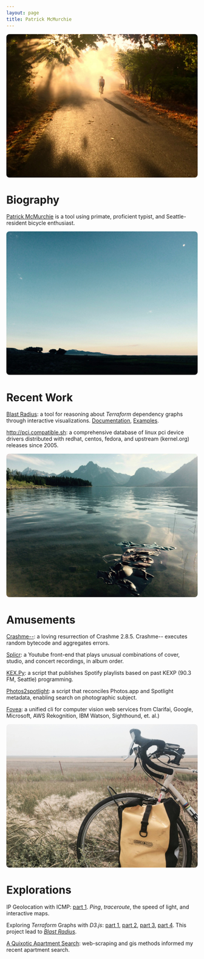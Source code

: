 ```yaml
---
layout: page
title: Patrick McMurchie
---
```


<img src="/assets/footer/streetsweeper.jpg" style="border-radius: 8px;">

# Biography

<a href="mailto:patrick.mcmurchie@gmail.com">Patrick McMurchie</a> is a tool using primate, proficient typist, and Seattle-resident bicycle enthusiast.

<img src="/assets/footer/utahdawn.jpg" style="border-radius: 8px;">

# Recent Work

[Blast Radius](http://www.github.com/28mm/blast-radius): a tool for reasoning about *Terraform* dependency graphs through interactive visualizations. [Documentation](https://28mm.github.io/blast-radius-docs/), [Examples](https://28mm.github.io/blast-radius-docs/examples/).

<http://pci.compatible.sh>: a comprehensive database of linux pci device drivers distributed with redhat, centos, fedora, and upstream (kernel.org) releases since 2005.

<img src="/assets/footer/jacksonlaundry.jpg" style="border-radius: 8px;">

# Amusements

[Crashme--](https://www.github.com/28mm/Crashme--): a loving resurrection of Crashme 2.8.5. Crashme-- executes random bytecode and aggregates errors.

[Splicr](https://www.github.com/28mm/Splicr): a Youtube front-end that plays unusual combinations of cover, studio, and concert recordings, in album order.

[KEX.Py](https://www.github.com/28mm/KEX.Py): a script that publishes Spotify playlists based on past KEXP (90.3 FM, Seattle) programming.

[Photos2spotlight](https://28mm.github.io/notes/osx-photo-search): a script that reconciles Photos.app and Spotlight metadata, enabling search on photographic subject.

[Fovea](https://www.github.com/28mm/Fovea): a unified cli for computer vision web services from Clarifai, Google, Microsoft, AWS Rekognition, IBM Watson, Sighthound, et. al.) 


<img src="/assets/footer/eastside.jpg" style="border-radius: 8px;">

# Explorations

IP Geolocation with ICMP: [part 1](/notes/echo-location). *Ping*, *traceroute*, the speed of light, and interactive maps.

Exploring *Terraform* Graphs with *D3.js*: [part 1](/notes/d3-terraform-graphs), [part 2](/notes/d3-terraform-graphs-2), [part 3](/notes/terraform-graphs-3), [part 4](/notes/d3-terraform-graphs-4). This project lead to *[Blast Radius](https://www.github.com/28mm/blast-radius)*. 

[A Quixotic Apartment Search](/notes/a-quixotic-apartment-search): web-scraping and gis methods informed my recent apartment search.

